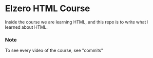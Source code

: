 # Elzero HTML Course
Inside the course we are learning HTML,
and this repo is to write what I learned
about HTML.
### Note
To see every video of the course, see "commits"
